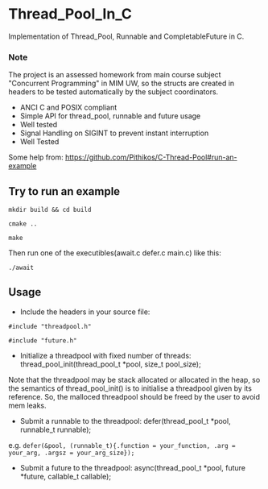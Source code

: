 # Thread_Pool_In_C #
Implementation of Thread_Pool, Runnable and CompletableFuture in C.

### Note ###

The project is an assessed homework from main course subject "Concurrent Programming" in MIM UW,
so the structs are created in headers to be tested automatically by the subject coordinators.

* ANCI C and POSIX compliant
* Simple API for thread_pool, runnable and future usage
* Well tested
* Signal Handling on SIGINT to prevent instant interruption
* Well Tested

Some help from: https://github.com/Pithikos/C-Thread-Pool#run-an-example

## Try to run an example ##

`mkdir build && cd build`

`cmake ..`

`make`

Then run one of the executibles(await.c defer.c main.c) like this:

`./await`

## Usage ##

* Include the headers in your source file: 

`#include "threadpool.h"`

`#include "future.h"`

* Initialize a threadpool with fixed number of threads: thread_pool_init(thread_pool_t *pool, size_t pool_size);

Note that the threadpool may be stack allocated or allocated in the heap, so the semantics of thread_pool_init() is to initialise a threadpool given by its reference. So, the malloced threadpool should be freed by the user to avoid mem leaks.

* Submit a runnable to the threadpool: defer(thread_pool_t *pool, runnable_t runnable);

e.g. `defer(&pool, (runnable_t){.function = your_function,
                            .arg = your_arg,
                            .argsz = your_arg_size});`
                            
* Submit a future to the threadpool: async(thread_pool_t *pool, future *future, callable_t callable);
